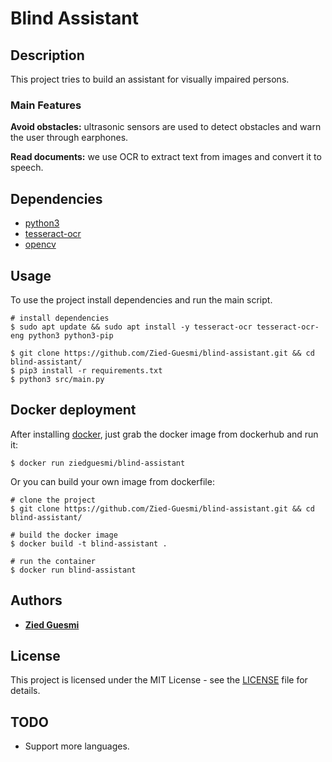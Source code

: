 # Blind Assistant
<!-- ![logo](./logo.png) -->


## Description
This project tries to build an assistant for visually impaired persons.


### Main Features
**Avoid obstacles:** ultrasonic sensors are used to detect obstacles and warn the user through earphones.

**Read documents:** we use OCR to extract text from images and convert it to speech.


## Dependencies
- [python3](https://www.python.org/)  
- [tesseract-ocr](https://github.com/tesseract-ocr/tesseract)  
- [opencv](https://opencv.org/)


## Usage
To use the project install dependencies and run the main script.

    # install dependencies
    $ sudo apt update && sudo apt install -y tesseract-ocr tesseract-ocr-eng python3 python3-pip

    $ git clone https://github.com/Zied-Guesmi/blind-assistant.git && cd blind-assistant/
    $ pip3 install -r requirements.txt
    $ python3 src/main.py


## Docker deployment
After installing [docker](https://docs.docker.com/install/), just grab the docker image from dockerhub and run it:

    $ docker run ziedguesmi/blind-assistant

Or you can build your own image from dockerfile:

    # clone the project
    $ git clone https://github.com/Zied-Guesmi/blind-assistant.git && cd blind-assistant/

    # build the docker image
    $ docker build -t blind-assistant .

    # run the container
    $ docker run blind-assistant


## Authors
- **[Zied Guesmi](https://github.com/Zied-Guesmi)**


## License
This project is licensed under the MIT License - see the [LICENSE](https://github.com/Zied-Guesmi/blind-assistant/blob/master/LICENSE) file for details.


## TODO
- Support more languages.
